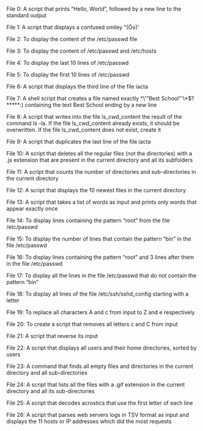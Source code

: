 File 0: A script that prints “Hello, World”, followed by a new line to the standard output

File 1: A script that displays a confused smiley "(Ôo)'

File 2: To display the content of the /etc/passwd file

File 3: To display the content of /etc/passwd and /etc/hosts

File 4: To display the last 10 lines of /etc/passwd

File 5: To display the first 10 lines of /etc/passwd

File 6: A script that displays the third line of the file iacta

File 7: A shell script that creates a file named exactly \*\\'"Best School"\'\\*$\?\*\*\*\*\*:) containing the text Best School ending by a new line

File 8: A script that writes into the file ls_cwd_content the result of the command ls -la. If the file ls_cwd_content already exists, it should be overwritten. If the file ls_cwd_content does not exist, create it

File 9: A script that duplicates the last line of the file iacta

File 10: A script that deletes all the regular files (not the directories) with a .js extension that are present in the current directory and all its subfolders

File 11: A script that counts the number of directories and sub-directories in the current directory

File 12: A script that displays the 10 newest files in the current directory

File 13: A script that takes a list of words as input and prints only words that appear exactly once

File 14: To display lines containing the pattern “root” from the file /etc/passwd

File 15: To display the number of lines that contain the pattern “bin” in the file /etc/passwd

File 16: To display lines containing the pattern “root” and 3 lines after them in the file /etc/passwd

File 17: To display all the lines in the file /etc/passwd that do not contain the pattern “bin”

File 18: To display all lines of the file /etc/ssh/sshd_config starting with a letter

File 19: To replace all characters A and c from input to Z and e respectively

File 20: To create a script that removes all letters c and C from input

File 21: A script that reverse its input

File 22: A script that displays all users and their home directories, sorted by users

File 23: A command that finds all empty files and directories in the current directory and all sub-directories

File 24: A script that lists all the files with a .gif extension in the current directory and all its sub-directories

File 25: A script that decodes acrostics that use the first letter of each line

File 26: A script that parses web servers logs in TSV format as input and displays the 11 hosts or IP addresses which did the most requests
